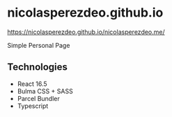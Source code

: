 # nicolasperezdeo.github.io

https://nicolasperezdeo.github.io/nicolasperezdeo.me/

Simple Personal Page

## Technologies ##

- React 16.5
- Bulma CSS + SASS
- Parcel Bundler
- Typescript
